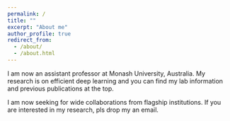 ```yaml
---
permalink: /
title: ""
excerpt: "About me"
author_profile: true
redirect_from: 
  - /about/
  - /about.html
---
```


I am now an assistant professor at Monash University, Australia. My research is on efficient deep learning and you can find my lab information and previous publications at the top. 

I am now seeking for wide collaborations from flagship institutions. If you are interested in my research, pls drop my an email. 
